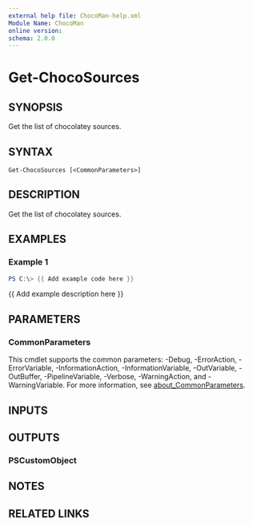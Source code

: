 ```yaml
---
external help file: ChocoMan-help.xml
Module Name: ChocoMan
online version:
schema: 2.0.0
---
```


# Get-ChocoSources

## SYNOPSIS
Get the list of chocolatey sources.

## SYNTAX

```
Get-ChocoSources [<CommonParameters>]
```

## DESCRIPTION
Get the list of chocolatey sources.

## EXAMPLES

### Example 1
```powershell
PS C:\> {{ Add example code here }}
```

{{ Add example description here }}

## PARAMETERS

### CommonParameters
This cmdlet supports the common parameters: -Debug, -ErrorAction, -ErrorVariable, -InformationAction, -InformationVariable, -OutVariable, -OutBuffer, -PipelineVariable, -Verbose, -WarningAction, and -WarningVariable. For more information, see [about_CommonParameters](http://go.microsoft.com/fwlink/?LinkID=113216).

## INPUTS

## OUTPUTS

### PSCustomObject
## NOTES

## RELATED LINKS
